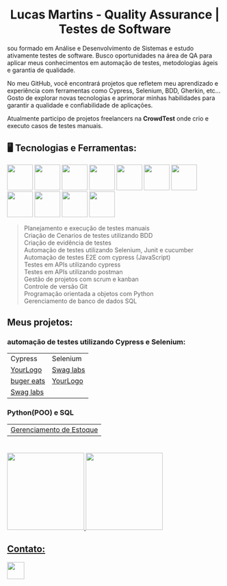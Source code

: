 
<h1 align="center">Lucas Martins - Quality Assurance | Testes de Software </h1> 

sou formado em Análise e Desenvolvimento de Sistemas e estudo ativamente testes de software. Busco oportunidades na área de QA para aplicar meus conhecimentos em automação de testes, metodologias ágeis e garantia de qualidade.

No meu GitHub, você encontrará projetos que refletem meu aprendizado e experiência com ferramentas como Cypress, Selenium, BDD, Gherkin, etc... Gosto de explorar novas tecnologias e aprimorar minhas habilidades para garantir a qualidade e confiabilidade de aplicações.

Atualmente participo de projetos freelancers na <strong>CrowdTest</strong> onde crio e executo casos de testes manuais.


<div>
  <h2>🖥️ Tecnologias e Ferramentas:</h2>
    <img src="https://cdn.jsdelivr.net/gh/devicons/devicon@latest/icons/python/python-original.svg" width=60px/>
    <img src="https://cdn.jsdelivr.net/gh/devicons/devicon@latest/icons/java/java-original-wordmark.svg" width=60px/>
    <img src="https://cdn.jsdelivr.net/gh/devicons/devicon@latest/icons/javascript/javascript-original.svg" width=60px/>  
    <img src="https://cdn.jsdelivr.net/gh/devicons/devicon@latest/icons/azuresqldatabase/azuresqldatabase-original.svg" width=60px/>
    <img src="https://cdn.jsdelivr.net/gh/devicons/devicon@latest/icons/cypressio/cypressio-original-wordmark.svg" width=60px/>
    <img src="https://cdn.jsdelivr.net/gh/devicons/devicon@latest/icons/selenium/selenium-original.svg" width=60px/>
    <img src="https://cdn.jsdelivr.net/gh/devicons/devicon@latest/icons/cucumber/cucumber-plain-wordmark.svg" width=60px/>
    <img src="https://cdn.jsdelivr.net/gh/devicons/devicon@latest/icons/postman/postman-original-wordmark.svg" width=60px/>
    <img src="https://cdn.jsdelivr.net/gh/devicons/devicon@latest/icons/trello/trello-original-wordmark.svg" width=60px/>
    <img src="https://cdn.jsdelivr.net/gh/devicons/devicon@latest/icons/git/git-original-wordmark.svg" width=60px/>
    <img src="https://cdn.jsdelivr.net/gh/devicons/devicon@latest/icons/nodejs/nodejs-original-wordmark.svg" width=60px/>
          
</div>


  >Planejamento e execução de testes manuais <br> 
  Criação de Cenarios de testes utilizando BDD <br>
  Criação de evidência de testes <br> 
  Automação de testes utilizando Selenium, Junit e cucumber <br>
  Automação de testes E2E com cypress (JavaScript) <br>
  Testes em APIs utilizando cypress <br>
  Testes em APIs utilizando postman <br> 
  Gestão de projetos com scrum e kanban  <br>
  Controle de versão Git  <br> 
  Programação orientada a objetos com Python <br>
  Gerenciamento de banco de dados SQL

## Meus projetos:

### automação de testes utilizando Cypress e Selenium:
<table>
  <tr>
    <td>Cypress</td>
    <td>Selenium</td>
  </tr>
  <tr>
    <td><a href="https://github.com/Zekkee1/_projetos_/tree/main/Cypress/automation_practice"> YourLogo</a></td>
    <td><a href="https://github.com/Zekkee1/_projetos_/tree/main/Selenium/com.swaglabs"> Swag labs</a></td>
  </tr>
    <tr>
      <td><a href="https://github.com/Zekkee1/_projetos_/tree/main/Cypress/buger_eats"> buger eats</a></td>
      <td><a href="https://github.com/Zekkee1/Automacao-Selenium----YourLogo"> YourLogo</a></td> 
    </tr>
    <tr>
      <td><a href="https://github.com/Zekkee1/_projetos_/tree/main/Cypress/sauce_demo"> Swag labs</a></td>
    </tr>
    
    
  
  
</table>

### Python(POO) e SQL 
<table>
  <tr>
    <td><a href="https://github.com/Zekkee1/Sistema-de-Gerenciamento-de-Estoque---Python">Gerenciamento de Estoque </a></td>
  </tr>

</table>

#
<div>
<a href="https://github.com/Zekkee1">
<img loading="lazy" height="180em" src="https://github-readme-stats.vercel.app/api/top-langs/?username=Zekkee1&layout=compact&langs_count=7&theme=dracula"/>
<img loading="lazy" height="180em" src="https://github-readme-stats.vercel.app/api?username=Zekkee1&show_icons=true&theme=dracula&include_all_commits=true&count_private=true"/>
  </div>
  
## Contato:

<a href="https://www.linkedin.com/in/lucas-martins763/"> <img src="https://cdn.jsdelivr.net/gh/devicons/devicon@latest/icons/linkedin/linkedin-original.svg" width=40px ></a>
          
  
          
          
          
          
  
          
  
                
          




          











